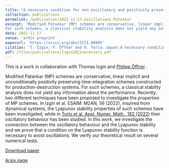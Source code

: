 ```yaml
---
title: "A necessary condition for non oscillatory and positivity preserving time-integration schemes"
collection: publications
permalink: /publication/2022-11-17-oscillations-Patankar
excerpt: 'Modified Patankar (MP) schemes are conservative, linear implicit and unconditionally positivity preserving time-integration schemes constructed for production-destruction systems. 
For such schemes, a classical stability analysis does not yield any information about the performance. Recently, two different techniques have been proposed to investigate the properties of MP schemes. In Izgin et al. ESAIM: M2AN, 56 (2022), inspired from dynamical systems, the Lyapunov stability properties of such schemes have been investigated, while in [Torlo et al. Appl. Numer. Math., 182 (2022)](/publication/2021-08-18-stability-patankar) their oscillatory behaviour has been studied. In this work, we investigate the connection between the oscillatory behaviour and the Lyapunov stability and we prove that a condition on the Lyapunov stability function is necessary to avoid oscillations. We verify our theoretical result on several numerical tests.    [Download paper](/files/publications/Izgin2022necessary.pdf)'
date: 2022-11-17
venue: 'arXiv preprint'
paperurl: 'https://arxiv.org/abs/2211.08905'
citation: 'T. Izgin, P. Öffner and D. Torlo. &quot;A necessary condition for non oscillatory and positivity preserving time-integration schemes.&quot; (2022) <i>arXiv preprint</i>, arXiv:2211.08905.'
pdf: /files/publications/Izgin2022necessary.pdf
---
```

This is a work in collaboration with Thomas Izgin and  [Philipp Öffner](https://philippoeffner.de/) .

Modified Patankar (MP) schemes are conservative, linear implicit and unconditionally positivity preserving time-integration schemes constructed for production-destruction systems. 
For such schemes, a classical stability analysis does not yield any information about the performance. Recently, two different techniques have been proposed to investigate the properties of MP schemes. In Izgin et al. ESAIM: M2AN, 56 (2022), inspired from dynamical systems, the Lyapunov stability properties of such schemes have been investigated, while in [Torlo et al. Appl. Numer. Math., 182 (2022)](/publication/2021-08-18-stability-patankar) their oscillatory behaviour has been studied. In this work, we investigate the connection between the oscillatory behaviour and the Lyapunov stability and we prove that a condition on the Lyapunov stability function is necessary to avoid oscillations. We verify our theoretical result on several numerical tests.

[Download paper](/files/publications/Izgin2022necessary.pdf)

[Arxiv page](https://arxiv.org/abs/2211.08905)

